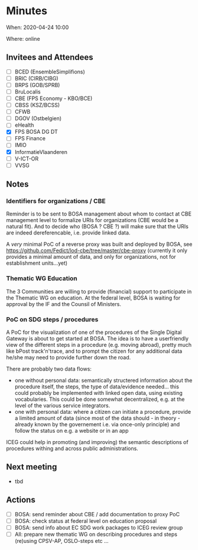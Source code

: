 # Minutes

When: 2020-04-24 10:00

Where: online

## Invitees and Attendees
- [ ] BCED (EnsembleSimplifions)
- [ ] BRIC (CIRB/CIBG)
- [ ] BRPS (GOB/SPRB)
- [ ] BruLocalis
- [ ] CBE (FPS Economy - KBO/BCE)
- [ ] CBSS (KSZ/BCSS)
- [ ] CFWB
- [ ] DGOV (Ostbelgien)
- [ ] eHealth
- [x] FPS BOSA DG DT
- [ ] FPS Finance
- [ ] IMIO
- [x] InformatieVlaanderen
- [ ] V-ICT-OR
- [ ] VVSG

## Notes

### Identifiers for organizations / CBE

Reminder is to be sent to BOSA management about whom to contact at CBE management level to formalize URIs for organizations (CBE would be a natural fit). And to decide who (BOSA ? CBE ?) will make sure that the URIs are indeed dereferencable, i.e. provide linked data.

A _very_ minimal PoC of a reverse proxy was built and deployed by BOSA, see https://github.com/Fedict/lod-cbe/tree/master/cbe-proxy
(currently it only provides a minimal amount of data, and only for organizations, not for establishment units...yet)

### Thematic WG Education

The 3 Communities are willing to provide (financial) support to participate in the Thematic WG on education. At the federal level, BOSA is waiting for approval by the IF and the Counsil of Ministers.

### PoC on SDG steps / procedures

A PoC for the visualization of one of the procedures of the Single Digital Gateway is about to get started at BOSA. The idea is to have a userfriendly view of the different steps in a procedure (e.g. moving abroad), pretty much like bPost track'n'trace, and to prompt the citizen for any additional data he/she may need to provide further down the road.

There are probably two data flows:
- one without personal data: semantically structered information about the procedure itself, the steps, the type of data/evidence needed... this could probably be implemented with linked open data, using existing vocabularies. This could be done somewhat decentralized, e.g. at the level of the various service integrators.
- one with personal data: where a citizen can initiate a procedure, provide a limited amount of data (since most of the data should - in theory - already known by the governement i.e. via once-only principle) and follow the status on e.g. a website or in an app

ICEG could help in promoting (and improving) the semantic descriptions of procedures withing and across public administrations.

## Next meeting
 
 - tbd
 
## Actions
- [ ] BOSA: send reminder about CBE / add documentation to proxy PoC
- [ ] BOSA: check status at federal level on education proposal
- [ ] BOSA: send info about EC SDG work packages to ICEG review group
- [ ] All: prepare new thematic WG on describing procedures and steps (re)using CPSV-AP, OSLO-steps etc 
...
